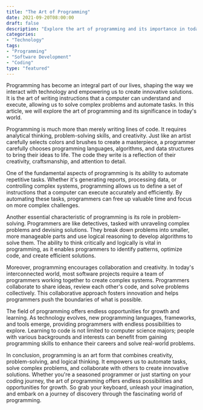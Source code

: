 ```yaml
---
title: "The Art of Programming"
date: 2021-09-20T08:00:00
draft: false
description: "Explore the art of programming and its importance in today's world."
categories:
- "Technology"
tags:
- "Programming"
- "Software Development"
- "Coding"
type: "featured"
---
```


Programming has become an integral part of our lives, shaping the way we interact with technology and empowering us to create innovative solutions. It is the art of writing instructions that a computer can understand and execute, allowing us to solve complex problems and automate tasks. In this article, we will explore the art of programming and its significance in today's world.

Programming is much more than merely writing lines of code. It requires analytical thinking, problem-solving skills, and creativity. Just like an artist carefully selects colors and brushes to create a masterpiece, a programmer carefully chooses programming languages, algorithms, and data structures to bring their ideas to life. The code they write is a reflection of their creativity, craftsmanship, and attention to detail.

One of the fundamental aspects of programming is its ability to automate repetitive tasks. Whether it's generating reports, processing data, or controlling complex systems, programming allows us to define a set of instructions that a computer can execute accurately and efficiently. By automating these tasks, programmers can free up valuable time and focus on more complex challenges.

Another essential characteristic of programming is its role in problem-solving. Programmers are like detectives, tasked with unraveling complex problems and devising solutions. They break down problems into smaller, more manageable parts and use logical reasoning to develop algorithms to solve them. The ability to think critically and logically is vital in programming, as it enables programmers to identify patterns, optimize code, and create efficient solutions.

Moreover, programming encourages collaboration and creativity. In today's interconnected world, most software projects require a team of programmers working together to create complex systems. Programmers collaborate to share ideas, review each other's code, and solve problems collectively. This collaborative approach fosters innovation and helps programmers push the boundaries of what is possible.

The field of programming offers endless opportunities for growth and learning. As technology evolves, new programming languages, frameworks, and tools emerge, providing programmers with endless possibilities to explore. Learning to code is not limited to computer science majors; people with various backgrounds and interests can benefit from gaining programming skills to enhance their careers and solve real-world problems.

In conclusion, programming is an art form that combines creativity, problem-solving, and logical thinking. It empowers us to automate tasks, solve complex problems, and collaborate with others to create innovative solutions. Whether you're a seasoned programmer or just starting on your coding journey, the art of programming offers endless possibilities and opportunities for growth. So grab your keyboard, unleash your imagination, and embark on a journey of discovery through the fascinating world of programming.
